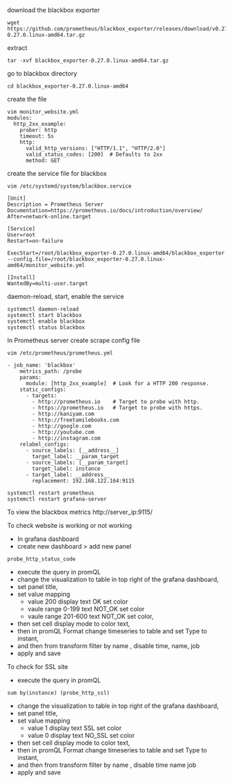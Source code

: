 download the blackbox exporter
```
wget https://github.com/prometheus/blackbox_exporter/releases/download/v0.27.0/blackbox_exporter-0.27.0.linux-amd64.tar.gz
```
extract
```
tar -xvf blackbox_exporter-0.27.0.linux-amd64.tar.gz
```
go to blackbox directory
```
cd blackbox_exporter-0.27.0.linux-amd64
```
create the file
```
vim monitor_website.yml
modules:
  http_2xx_example:
    prober: http
    timeout: 5s
    http:
      valid_http_versions: ["HTTP/1.1", "HTTP/2.0"]
      valid_status_codes: [200]  # Defaults to 2xx
      method: GET
```
create the service file for blackbox 
```
vim /etc/systemd/system/blackbox.service
```
```
[Unit]
Description = Prometheus Server
Documentation=https://prometheus.io/docs/introduction/overview/
After=network-online.target

[Service]
User=root
Restart=on-failure

ExecStart=/root/blackbox_exporter-0.27.0.linux-amd64/blackbox_exporter --config.file=/root/blackbox_exporter-0.27.0.linux-amd64/monitor_website.yml

[Install]
WantedBy=multi-user.target
```
daemon-reload, start, enable the service
```
systemctl daemon-reload
systemctl start blackbox
systemctl enable blackbox
systemctl status blackbox
```

In Prometheus server
create scrape config file
```
vim /etc/prometheus/prometheus.yml
```
```
- job_name: 'blackbox'
    metrics_path: /probe
    params:
      module: [http_2xx_example]  # Look for a HTTP 200 response.
    static_configs:
      - targets:
        - http://prometheus.io    # Target to probe with http.
        - https://prometheus.io   # Target to probe with https.
        - http://kaniyam.com
        - http://freetamilebooks.com
        - http://google.com
        - http://youtube.com
        - http://instagram.com
    relabel_configs:
      - source_labels: [__address__]
        target_label: __param_target
      - source_labels: [__param_target]
        target_label: instance
      - target_label: __address__
        replacement: 192.168.122.164:9115
```
```
systemctl restart prometheus
systemctl restart grafana-server        
```
To view the blackbox metrics
http://server_ip:9115/

To check website is working or not working
- In grafana dashboard
- create new dashboard > add new panel
```
probe_http_status_code
```
- execute the query in promQL
- change the visualization to table in top right of the grafana dashboard,
- set panel title,
- set value mapping 
  - value 200 display text OK set color
  - vaule range 0-199 text NOT_OK set color
  - vaule range 201-600 text NOT_OK set color,
- then set cell display mode to color text,
- then in promQL Format change timeseries to table and set Type to instant,
- and then from transform filter by name , disable time, name, job
- apply and save

To check for SSL site
- execute the query in promQL
```
sum by(instance) (probe_http_ssl)
```
- change the visualization to table in top right of the grafana dashboard,
- set panel title,
- set value mapping 
  - value 1 display text SSL set color
  - value 0 display text NO_SSL set color
- then set cell display mode to color text,
- then in promQL Format change timeseries to table and set Type to instant,
- and then from transform filter by name , disable time name job
- apply and save





